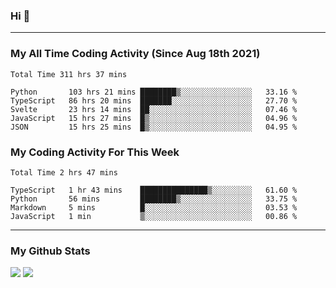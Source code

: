 ### Hi 🙂

---

### My All Time Coding Activity (Since Aug 18th 2021)
<!--START_SECTION:waka-all-->
```text
Total Time 311 hrs 37 mins

Python       103 hrs 21 mins ████████▒░░░░░░░░░░░░░░░░   33.16 % 
TypeScript   86 hrs 20 mins  ███████░░░░░░░░░░░░░░░░░░   27.70 % 
Svelte       23 hrs 14 mins  ██░░░░░░░░░░░░░░░░░░░░░░░   07.46 % 
JavaScript   15 hrs 27 mins  █▒░░░░░░░░░░░░░░░░░░░░░░░   04.96 % 
JSON         15 hrs 25 mins  █▒░░░░░░░░░░░░░░░░░░░░░░░   04.95 % 
```
<!--END_SECTION:waka-all-->

### My Coding Activity For This Week
<!--START_SECTION:waka-week-->
```text
Total Time 2 hrs 47 mins

TypeScript   1 hr 43 mins    ███████████████▒░░░░░░░░░   61.60 % 
Python       56 mins         ████████▒░░░░░░░░░░░░░░░░   33.75 % 
Markdown     5 mins          █░░░░░░░░░░░░░░░░░░░░░░░░   03.53 % 
JavaScript   1 min           ▒░░░░░░░░░░░░░░░░░░░░░░░░   00.86 % 
```
<!--END_SECTION:waka-week-->

---

### My Github Stats
[![](https://github-readme-stats.vercel.app/api?username=eroxl&count_private=true&show_icons=true&include_all_commits=true&theme=onedark)](#)
[![](https://github-readme-streak-stats.herokuapp.com/?theme=onedark&user=eroxl)](#)
